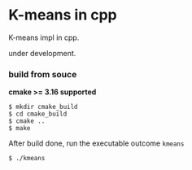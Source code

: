 # K-means in cpp

K-means impl in cpp.

under development.

### build from souce

**cmake >= 3.16 supported**

```shell
$ mkdir cmake_build
$ cd cmake_build
$ cmake ..
$ make
```

After build done, run the executable outcome `kmeans`

```shell
$ ./kmeans
```
